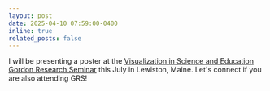 ```yaml
---
layout: post
date: 2025-04-10 07:59:00-0400
inline: true
related_posts: false
---
```


I will be presenting a poster at the [Visualization in Science and Education Gordon Research Seminar](https://www.grc.org/visualization-in-science-and-education-conference/2025/) this July in Lewiston, Maine. Let's connect if you are also attending GRS!
